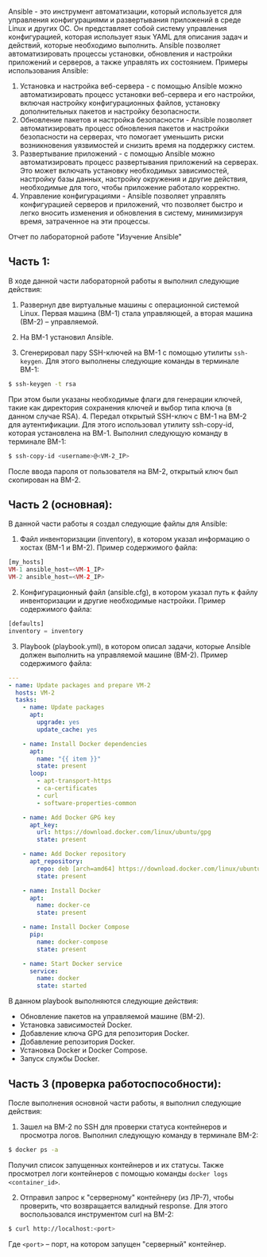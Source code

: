 Ansible - это инструмент автоматизации, который используется для управления конфигурациями и развертывания приложений в среде Linux и других ОС. Он представляет собой систему управления конфигурацией, которая использует язык YAML для описания задач и действий, которые необходимо выполнить. Ansible позволяет автоматизировать процессы установки, обновления и настройки приложений и серверов, а также управлять их состоянием.
Примеры использования Ansible:
1. Установка и настройка веб-сервера - с помощью Ansible можно автоматизировать процесс установки веб-сервера и его настройки, включая настройку конфигурационных файлов, установку дополнительных пакетов и настройку безопасности.
2. Обновление пакетов и настройка безопасности - Ansible позволяет автоматизировать процесс обновления пакетов и настройки безопасности на серверах, что помогает уменьшить риски возникновения уязвимостей и снизить время на поддержку систем.
3. Развертывание приложений - с помощью Ansible можно автоматизировать процесс развертывания приложений на серверах. Это может включать установку необходимых зависимостей, настройку базы данных, настройку окружения и другие действия, необходимые для того, чтобы приложение работало корректно.
4. Управление конфигурациями - Ansible позволяет управлять конфигурацией серверов и приложений, что позволяет быстро и легко вносить изменения и обновления в систему, минимизируя время, затраченное на эти процессы.

Отчет по лабораторной работе "Изучение Ansible"

## Часть 1:

В ходе данной части лабораторной работы я выполнил следующие действия:

1. Развернул две виртуальные машины с операционной системой Linux. Первая машина (ВМ-1) стала управляющей, а вторая машина (ВМ-2) – управляемой.

2. На ВМ-1 установил Ansible.

3. Сгенерировал пару SSH-ключей на ВМ-1 с помощью утилиты ```ssh-keygen```. Для этого выполнены следующие команды в терминале ВМ-1:
```sh
$ ssh-keygen -t rsa
```
При этом были указаны необходимые флаги для генерации ключей, такие как директория сохранения ключей и выбор типа ключа (в данном случае RSA).
4. Передал открытый SSH-ключ с ВМ-1 на ВМ-2 для аутентификации. Для этого использовал утилиту ssh-copy-id, которая установлена на ВМ-1. Выполнил следующую команду в терминале ВМ-1:
```sh
$ ssh-copy-id <username>@<VM-2_IP>
```

После ввода пароля от пользователя на ВМ-2, открытый ключ был скопирован на ВМ-2.

## Часть 2 (основная):

В данной части работы я создал следующие файлы для Ansible:
1. Файл инвенторизации (inventory), в котором указал информацию о хостах (ВМ-1 и ВМ-2). Пример содержимого файла:
```php
[my_hosts]
VM-1 ansible_host=<VM-1_IP>
VM-2 ansible_host=<VM-2_IP>
```
2. Конфигурационный файл (ansible.cfg), в котором указал путь к файлу инвенторизации и другие необходимые настройки. Пример содержимого файла:
```php
[defaults]
inventory = inventory
```
3. Playbook (playbook.yml), в котором описал задачи, которые Ansible должен выполнить на управляемой машине (ВМ-2). Пример содержимого файла:
   
```yml
---
- name: Update packages and prepare VM-2
  hosts: VM-2
  tasks:
    - name: Update packages
      apt:
        upgrade: yes
        update_cache: yes

    - name: Install Docker dependencies
      apt:
        name: "{{ item }}"
        state: present
      loop:
        - apt-transport-https
        - ca-certificates
        - curl
        - software-properties-common

    - name: Add Docker GPG key
      apt_key:
        url: https://download.docker.com/linux/ubuntu/gpg
        state: present

    - name: Add Docker repository
      apt_repository:
        repo: deb [arch=amd64] https://download.docker.com/linux/ubuntu bionic stable
        state: present

    - name: Install Docker
      apt:
        name: docker-ce
        state: present

    - name: Install Docker Compose
      pip:
        name: docker-compose
        state: present

    - name: Start Docker service
      service:
        name: docker
        state: started
```

В данном playbook выполняются следующие действия:

* Обновление пакетов на управляемой машине (ВМ-2).
* Установка зависимостей Docker.
* Добавление ключа GPG для репозитория Docker.
* Добавление репозитория Docker.
* Установка Docker и Docker Compose.
* Запуск службы Docker.

## Часть 3 (проверка работоспособности):

После выполнения основной части работы, я выполнил следующие действия:
1. Зашел на ВМ-2 по SSH для проверки статуса контейнеров и просмотра логов. Выполнил следующую команду в терминале ВМ-2:
```sh
$ docker ps -a
```
Получил список запущенных контейнеров и их статусы. Также просмотрел логи контейнеров с помощью команды `docker logs <container_id>`.

2. Отправил запрос к "серверному" контейнеру (из ЛР-7), чтобы проверить, что возвращается валидный response. Для этого воспользовался инструментом curl на ВМ-2:
```sh
$ curl http://localhost:<port>
```
Где `<port>` – порт, на котором запущен "серверный" контейнер.
